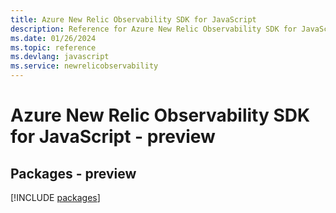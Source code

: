 ```yaml
---
title: Azure New Relic Observability SDK for JavaScript
description: Reference for Azure New Relic Observability SDK for JavaScript
ms.date: 01/26/2024
ms.topic: reference
ms.devlang: javascript
ms.service: newrelicobservability
---
```

# Azure New Relic Observability SDK for JavaScript - preview
## Packages - preview
[!INCLUDE [packages](new-relic-observability-index.md)]